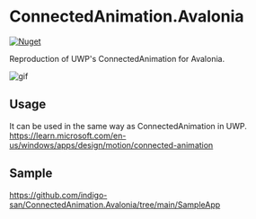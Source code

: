 # ConnectedAnimation.Avalonia

[![Nuget](https://img.shields.io/nuget/vpre/ConnectedAnimation.Avalonia?label=ConnectedAnimation.Avalonia%20%28nuget%29)](https://www.nuget.org/packages/ConnectedAnimation.Avalonia/)

Reproduction of UWP's ConnectedAnimation for Avalonia.

![gif](https://raw.githubusercontent.com/indigo-san/ConnectedAnimation.Avalonia/main/sampleapp.gif)

## Usage
It can be used in the same way as ConnectedAnimation in UWP.
https://learn.microsoft.com/en-us/windows/apps/design/motion/connected-animation

## Sample
https://github.com/indigo-san/ConnectedAnimation.Avalonia/tree/main/SampleApp
